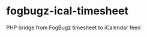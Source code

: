 fogbugz-ical-timesheet
======================

PHP bridge from FogBugz timesheet to iCalendar feed 
